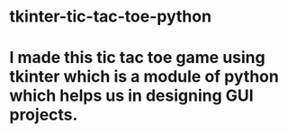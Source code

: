 # tkinter-tic-tac-toe-python

# I made this tic tac toe game using tkinter which is a module of python which helps us in designing GUI projects.
